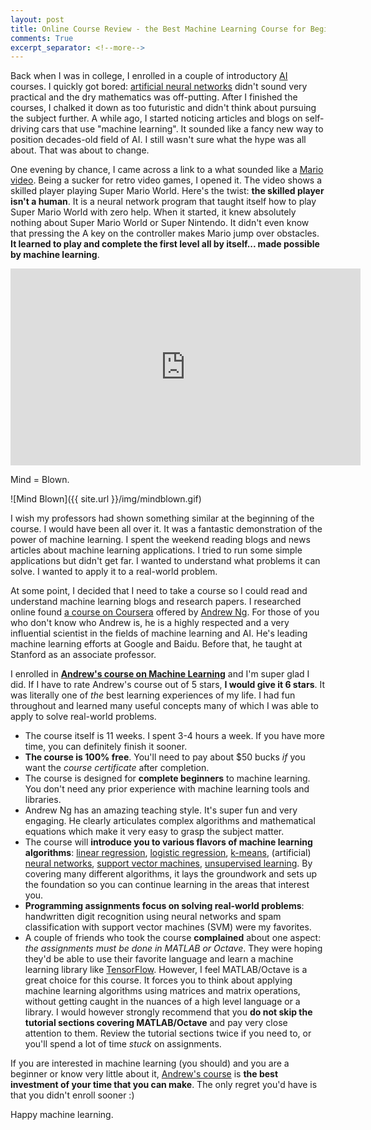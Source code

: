 ```yaml
---
layout: post
title: Online Course Review - the Best Machine Learning Course for Beginners
comments: True
excerpt_separator: <!--more-->
---
```


Back when I was in college, I enrolled in a couple of introductory [AI](https://en.wikipedia.org/wiki/Artificial_intelligence) courses. I quickly got bored: [artificial neural networks](https://en.wikipedia.org/wiki/Artificial_neural_network) didn't sound very practical and the dry mathematics was off-putting. After I finished the courses, I chalked it down as too futuristic and didn't think about pursuing the subject further. A while ago, I started noticing articles and blogs on self-driving cars that use "machine learning". It sounded like a fancy new way to position decades-old field of AI. I still wasn't sure what the hype was all about. That was about to change.

<!--more-->

One evening by chance, I came across a link to a what sounded like a [Mario video](https://news.ycombinator.com/item?id=9713802). Being a sucker for retro video games, I opened it. The video shows a skilled player playing Super Mario World. Here's the twist: **the skilled player isn't a human**. It is a neural network program that taught itself how to play Super Mario World with zero help. When it started, it knew absolutely nothing about Super Mario World or Super Nintendo. It didn't even know that pressing the A key on the controller makes Mario jump over obstacles. **It learned to play and complete the first level all by itself... made possible by machine learning**.

<iframe width="560" height="315" src="https://www.youtube.com/embed/qv6UVOQ0F44" frameborder="0" allowfullscreen></iframe>


Mind = Blown.

![Mind Blown]({{ site.url }}/img/mindblown.gif)

I wish my professors had shown something similar at the beginning of the course. I would have been all over it. It was a fantastic demonstration of the power of machine learning. I spent the weekend reading blogs and news articles about machine learning applications. I tried to run some simple applications but didn't get far. I wanted to understand what problems it can solve. I wanted to apply it to a real-world problem.

At some point, I decided that I need to take a course so I could read and understand machine learning blogs and research papers. I researched online found [a course on Coursera](https://www.coursera.org/learn/machine-learning) offered by [Andrew Ng](https://twitter.com/AndrewYNg). For those of you who don't know who Andrew is, he is a highly respected and a very influential scientist in the fields of machine learning and AI. He's leading machine learning efforts at Google and Baidu. Before that, he taught at Stanford as an associate professor.

I enrolled in **[Andrew's course on Machine Learning](https://www.coursera.org/learn/machine-learning)** and I'm super glad I did. If I have to rate Andrew's course out of 5 stars, **I would give it 6 stars**. It was literally one of *the* best learning experiences of my life. I had fun throughout and learned many useful concepts many of which I was able to apply to solve real-world problems.

* The course itself is 11 weeks. I spent 3-4 hours a week. If you have more time, you can definitely finish it sooner.
* **The course is 100% free**. You'll need to pay about $50 bucks *if* you want the *course certificate* after completion.
* The course is designed for **complete beginners** to machine learning. You don't need any prior experience with machine learning tools and libraries.
* Andrew Ng has an amazing teaching style. It's super fun and very engaging. He clearly articulates complex algorithms and mathematical equations which make it very easy to grasp the subject matter.
* The course will **introduce you to various flavors of machine learning algorithms**: [linear regression](https://en.wikipedia.org/wiki/Linear_regression), [logistic regression](https://en.wikipedia.org/wiki/Logistic_regression), [k-means](https://en.wikipedia.org/wiki/K-means_clustering), (artificial) [neural networks](https://en.wikipedia.org/wiki/Artificial_neural_network), [support vector machines](https://en.wikipedia.org/wiki/Support_vector_machine), [unsupervised learning](https://en.wikipedia.org/wiki/Unsupervised_learning). By covering many different algorithms, it lays the groundwork and sets up the foundation so you can continue learning in the areas that interest you.
* **Programming assignments focus on solving real-world problems**: handwritten digit recognition using neural networks and spam classification with support vector machines (SVM) were my favorites.
* A couple of friends who took the course **complained** about one aspect: *the assignments must be done in MATLAB or Octave*. They were hoping they'd be able to use their favorite language and learn a machine learning library like [TensorFlow](https://www.tensorflow.org/). However, I feel MATLAB/Octave is a great choice for this course. It forces you to think about applying machine learning algorithms using matrices and matrix operations, without getting caught in the nuances of a high level language or a library. I would however strongly recommend that you **do not skip the tutorial sections covering MATLAB/Octave** and pay very close attention to them. Review the tutorial sections twice if you need to, or you'll spend a lot of time *stuck* on assignments.

If you are interested in machine learning (you should) and you are a beginner or know very little about it, [Andrew's course](https://www.coursera.org/learn/machine-learning) is **the best investment of your time that you can make**. The only regret you'd have is that you didn't enroll sooner :)

Happy machine learning.
